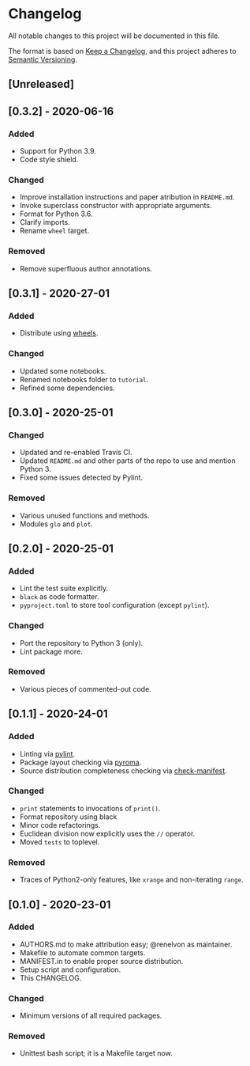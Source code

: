 # Changelog
All notable changes to this project will be documented in this file.

The format is based on [Keep a Changelog](https://keepachangelog.com/en/1.0.0/),
and this project adheres to [Semantic Versioning](https://semver.org/spec/v2.0.0.html).

## [Unreleased]


## [0.3.2] - 2020-06-16
### Added
- Support for Python 3.9.
- Code style shield.

### Changed
- Improve installation instructions and paper atribution in `README.md`.
- Invoke superclass constructor with appropriate arguments.
- Format for Python 3.6.
- Clarify imports.
- Rename `wheel` target.

### Removed
- Remove superfluous author annotations.

## [0.3.1] - 2020-27-01
### Added
* Distribute using [wheels](https://pythonwheels.com/).

### Changed
* Updated some notebooks.
* Renamed notebooks folder to `tutorial`.
* Refined some dependencies.


## [0.3.0] - 2020-25-01
### Changed
- Updated and re-enabled Travis CI.
- Updated `README.md` and other parts of the repo to use and mention Python 3.
- Fixed some issues detected by Pylint.

### Removed
- Various unused functions and methods.
- Modules `glo` and `plot`.


## [0.2.0] - 2020-25-01
### Added
- Lint the test suite explicitly.
- `black` as code formatter.
- `pyproject.toml` to store tool configuration (except `pylint`).

### Changed
- Port the repository to Python 3 (only).
- Lint package more.

### Removed
- Various pieces of commented-out code.


## [0.1.1] - 2020-24-01
### Added
- Linting via [pylint](https://www.pylint.org/).
- Package layout checking via [pyroma](https://pypi.org/project/pyroma/).
- Source distribution completeness checking via [check-manifest](https://pypi.org/project/check-manifest/).

### Changed
- `print` statements to invocations of `print()`.
- Format repository using black
- Minor code refactorings.
- Euclidean division now explicitly uses the `//` operator.
- Moved `tests` to toplevel.

### Removed
- Traces of Python2-only features, like `xrange` and non-iterating `range`.


## [0.1.0] - 2020-23-01
### Added
- AUTHORS.md to make attribution easy; @renelvon as maintainer.
- Makefile to automate common targets.
- MANIFEST.in to enable proper source distribution.
- Setup script and configuration.
- This CHANGELOG.

### Changed
- Minimum versions of all required packages.

### Removed
- Unittest bash script; it is a Makefile target now.
